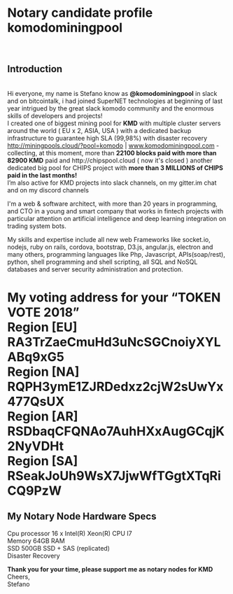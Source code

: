 <h1>Notary candidate profile komodominingpool</h1>
<br>
 <h2> Introduction</h2>
<br>
Hi everyone, my name is Stefano know as <strong>@komodominingpool</strong> in slack and on bitcointalk, i had joined SuperNET technologies at beginning of last year intrigued by the great slack komodo community and the enormous skills of developers and projects!<br>
  I created one of biggest mining pool for <strong>KMD</strong> with multiple cluster servers around the world ( EU x 2, ASIA, USA ) with a dedicated backup infrastructure to guarantee high SLA (99,98%) with disaster recovery <a href="http://miningpools.cloud/?pool=komodo">http://miningpools.cloud/?pool=komodo</a> | <a href="http://www.komodominingpool.com">www.komodominingpool.com</a> -  collecting, at this moment, more than <strong>22100 blocks paid with more than 82900 KMD</strong> paid and http://chipspool.cloud ( now it's closed ) another dedicated big pool for CHIPS project with <strong>more than 3 MILLIONS of CHIPS paid in the last months!</strong><br>
I’m also active for KMD projects into slack channels, on my gitter.im chat and on my discord channels
<p>I'm a web &amp; software architect, with more than 20 years in programming, and CTO in a young and smart company that works in fintech projects with particular attention on artificial intelligence  and deep learning integration on trading system bots.</p>
<p>My skills and expertise include all new web Frameworks like socket.io, nodejs, ruby on rails, cordova, bootstrap, D3.js, angular.js, electron and many others, programming languages like Php, Javascript, APIs(soap/rest), python, shell programming and shell scripting, all SQL and NoSQL databases and server security administration and protection.<br>
</p>
<h1>My voting address for your “TOKEN VOTE 2018”<br>
  Region [EU] RA3TrZaeCmuHd3uNcSGCnoiyXYLABq9xG5<br>
  Region [NA] RQPH3ymE1ZJRDedxz2cjW2sUwYx477QsUX<br>
  Region [AR] RSDbaqCFQNAo7AuhHXxAugGCqjK2NyVDHt<br>
  Region [SA] RSeakJoUh9WsX7JjwWfTGgtXTqRiCQ9PzW</h1>
<h2>My Notary Node Hardware Specs</h2>
<p>Cpu processor         16 x Intel(R) Xeon(R) CPU I7 <br>
  Memory                    64GB RAM<br>
  SSD                         500GB SSD + SAS (replicated)<br>
Disaster Recovery</p>
<p><strong>Thank you for your time, please support me as notary nodes for KMD</strong><br>
  Cheers,<br>
Stefano</p>
